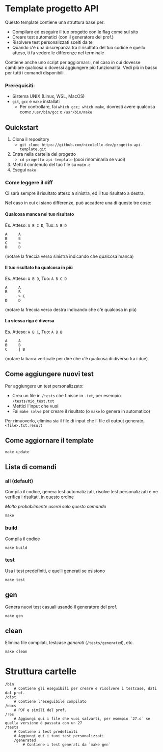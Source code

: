 # Template progetto API

Questo template contiene una struttura base per:

- Compilare ed eseguire il tuo progetto con le flag come sul sito
- Creare test automatici (con il generatore del prof.)
- Risolvere test personalizzati scelti da te
- Quando c'è una discrepanza tra il risultato del tuo codice e quello atteso, ti fa vedere le differenze nel terminale

Contiene anche uno script per aggiornarsi, nel caso in cui dovesse cambiare qualcosa o dovessi aggiungere più funzionalità. Vedi più in basso per tutti i comandi disponibili.

### Prerequisiti:

- Sistema UNIX (Linux, WSL, MacOS)
- `git`, `gcc` e `make` installati
  - Per controllare, fai `which gcc; which make`, dovresti avere qualcosa come `/usr/bin/gcc` e `/usr/bin/make`

## Quickstart

1. Clona il repository
   - `git clone https://github.com/nicolello-dev/progetto-api-template.git`
2. Entra nella cartella del progetto
   - `cd progetto-api-template` (puoi rinominarla se vuoi)
3. Metti il contenuto del tuo file su `main.c`
4. Esegui `make`

### Come leggere il diff

Ci sarà sempre il risultato atteso a sinistra, ed il tuo risultato a destra.

Nel caso in cui ci siano differenze, può accadere una di queste tre cose:

#### Qualcosa manca nel tuo risultato

Es. Atteso: `A B C D`, Tuo: `A B D`

```
A     A
B     B
C     <
D     D
```

(notare la freccia verso sinistra indicando che qualcosa manca)

#### Il tuo risultato ha qualcosa in più

Es. Atteso: `A B D`, Tuo: `A B C D`

```
A     A
B     B
      > C
D     D
```

(notare la freccia verso destra indicando che c'è qualcosa in più)

#### La stessa riga è diversa

Es. Atteso: `A B C`, Tuo: `A B B`

```
A     A
B     B
C     | B
```

(notare la barra verticale per dire che c'è qualcosa di diverso tra i due)

## Come aggiungere nuovi test

Per aggiungere un test personalizzato:

- Crea un file in `/tests` che finisce in `.txt`, per esempio `/tests/mio_test.txt`
- Mettici l'input che vuoi
- Fai `make solve` per creare il risultato (o `make` lo genera in automatico)

Per rimuoverlo, elimina sia il file di input che il file di output generato, `<file>.txt.result`

## Come aggiornare il template

`make update`

## Lista di comandi

### all (default)

Compila il codice, genera test automatizzati, risolve test personalizzati e ne verifica i risultati, in questo ordine

_Molto probabilmente userai solo questo comando_

```
make
```

### build

Compila il codice

```
make build
```

### test

Usa i test predefiniti, e quelli generati se esistono

```
make test
```

## gen

Genera nuovi test casuali usando il generatore del prof.

```
make gen
```

## clean

Elimina file compilati, testcase _generati_ (`/tests/generated`), etc.

```
make clean
```

# Struttura cartelle

```
/bin
    # Contiene gli eseguibili per creare e risolvere i testcase, dati dal prof.
/dist
    # Contiene l'eseguibile compilato
/docs
    # PDF e simili del prof.
/res
    # Aggiungi qui i file che vuoi salvarti, per esempio `27.c` se quella versione è passata con un 27
/tests
    # Contiene i test predefiniti
    # Aggiungi qui i tuoi test personalizzati
    /generated
        # Contiene i test generati da `make gen`
```
